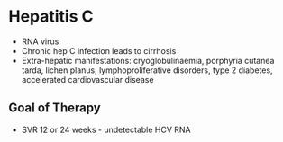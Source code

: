 # Hepatitis C

- RNA virus
- Chronic hep C infection leads to cirrhosis
- Extra-hepatic manifestations: cryoglobulinaemia, porphyria cutanea tarda, lichen planus, lymphoproliferative disorders, type 2 diabetes, accelerated cardiovascular disease

## Goal of Therapy

- SVR 12 or 24 weeks - undetectable HCV RNA
